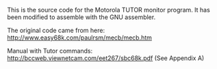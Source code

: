 This is the source code for the Motorola TUTOR monitor program. It has
been modified to assemble with the GNU assembler.

The original code came from here: http://www.easy68k.com/paulrsm/mecb/mecb.htm

Manual with Tutor commands: http://bccweb.viewnetcam.com/eet267/sbc68k.pdf (See Appendix A)
 
